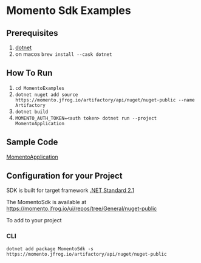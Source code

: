 # Momento Sdk Examples

## Prerequisites
1. [dotnet](https://dotnet.microsoft.com/download)
1. on macos `brew install --cask dotnet`

## How To Run
1. `cd MomentoExamples`
1. `dotnet nuget add source https://momento.jfrog.io/artifactory/api/nuget/nuget-public --name Artifactory`
1. `dotnet build`
1. `MOMENTO_AUTH_TOKEN=<auth token> dotnet run --project MomentoApplication`

## Sample Code
[MomentoApplication](MomentoExamples/MomentoApplication/Program.cs)

## Configuration for your Project
SDK is built for target framework [.NET Standard 2.1 ](https://github.com/dotnet/standard/blob/master/docs/versions/netstandard2.1.md)

The MomentoSdk is available at https://momento.jfrog.io/ui/repos/tree/General/nuget-public

To add to your project

### CLI
```
dotnet add package MomentoSdk -s https://momento.jfrog.io/artifactory/api/nuget/nuget-public
```

